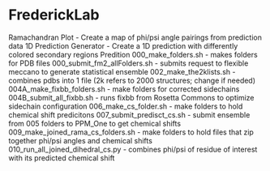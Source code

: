 # FrederickLab

Ramachandran Plot - Create a map of phi/psi angle pairings from prediction data 
1D Prediction Generator - Create a 1D prediction with differently colored secondary regions 
Predition 
  000_make_folders.sh - makes folders for PDB files 
  000_submit_fm2_allFolders.sh - submits request to flexible meccano to generate statistical ensemble 
  002_make_the2klists.sh - combines pdbs into 1 file (2k refers to 2000 structures; change if needed) 
  004A_make_fixbb_folders.sh - make folders for corrected sidechains 
  004B_submit_all_fixbb.sh - runs fixbb from Rosetta Commons to optimize sidechain configuration 
  006_make_cs_folder.sh - make folders to hold chemical shift predicitons 
  007_submit_predisct_cs.sh - submit ensemble from 005 folders to PPM_One to get chemical shifts 
  009_make_joined_rama_cs_folders.sh - make folders to hold files that zip together phi/psi angles and chemical shifts 
  010_run_all_joined_dihedral_cs.py - combines phi/psi of residue of interest with its predicted chemical shift
